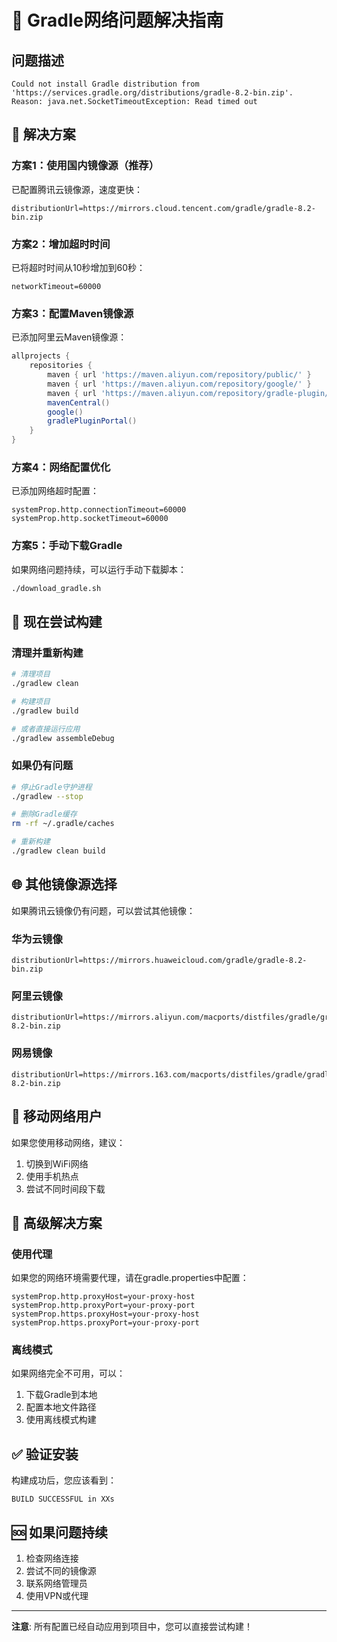 # 🔧 Gradle网络问题解决指南

## 问题描述
```
Could not install Gradle distribution from 'https://services.gradle.org/distributions/gradle-8.2-bin.zip'.
Reason: java.net.SocketTimeoutException: Read timed out
```

## 🚀 解决方案

### 方案1：使用国内镜像源（推荐）
已配置腾讯云镜像源，速度更快：
```
distributionUrl=https://mirrors.cloud.tencent.com/gradle/gradle-8.2-bin.zip
```

### 方案2：增加超时时间
已将超时时间从10秒增加到60秒：
```
networkTimeout=60000
```

### 方案3：配置Maven镜像源
已添加阿里云Maven镜像源：
```gradle
allprojects {
    repositories {
        maven { url 'https://maven.aliyun.com/repository/public/' }
        maven { url 'https://maven.aliyun.com/repository/google/' }
        maven { url 'https://maven.aliyun.com/repository/gradle-plugin/' }
        mavenCentral()
        google()
        gradlePluginPortal()
    }
}
```

### 方案4：网络配置优化
已添加网络超时配置：
```properties
systemProp.http.connectionTimeout=60000
systemProp.http.socketTimeout=60000
```

### 方案5：手动下载Gradle
如果网络问题持续，可以运行手动下载脚本：
```bash
./download_gradle.sh
```

## 🔄 现在尝试构建

### 清理并重新构建
```bash
# 清理项目
./gradlew clean

# 构建项目
./gradlew build

# 或者直接运行应用
./gradlew assembleDebug
```

### 如果仍有问题
```bash
# 停止Gradle守护进程
./gradlew --stop

# 删除Gradle缓存
rm -rf ~/.gradle/caches

# 重新构建
./gradlew clean build
```

## 🌐 其他镜像源选择

如果腾讯云镜像仍有问题，可以尝试其他镜像：

### 华为云镜像
```properties
distributionUrl=https://mirrors.huaweicloud.com/gradle/gradle-8.2-bin.zip
```

### 阿里云镜像
```properties
distributionUrl=https://mirrors.aliyun.com/macports/distfiles/gradle/gradle-8.2-bin.zip
```

### 网易镜像
```properties
distributionUrl=https://mirrors.163.com/macports/distfiles/gradle/gradle-8.2-bin.zip
```

## 📱 移动网络用户

如果您使用移动网络，建议：
1. 切换到WiFi网络
2. 使用手机热点
3. 尝试不同时间段下载

## 🔧 高级解决方案

### 使用代理
如果您的网络环境需要代理，请在gradle.properties中配置：
```properties
systemProp.http.proxyHost=your-proxy-host
systemProp.http.proxyPort=your-proxy-port
systemProp.https.proxyHost=your-proxy-host
systemProp.https.proxyPort=your-proxy-port
```

### 离线模式
如果网络完全不可用，可以：
1. 下载Gradle到本地
2. 配置本地文件路径
3. 使用离线模式构建

## ✅ 验证安装

构建成功后，您应该看到：
```
BUILD SUCCESSFUL in XXs
```

## 🆘 如果问题持续

1. 检查网络连接
2. 尝试不同的镜像源
3. 联系网络管理员
4. 使用VPN或代理

---

**注意**: 所有配置已经自动应用到项目中，您可以直接尝试构建！






